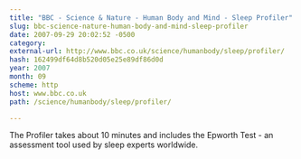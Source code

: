 ```yaml
---
title: "BBC - Science & Nature - Human Body and Mind - Sleep Profiler"
slug: bbc-science-nature-human-body-and-mind-sleep-profiler
date: 2007-09-29 20:02:52 -0500
category: 
external-url: http://www.bbc.co.uk/science/humanbody/sleep/profiler/
hash: 162499df64d8b520d05e25e89df86d0d
year: 2007
month: 09
scheme: http
host: www.bbc.co.uk
path: /science/humanbody/sleep/profiler/

---
```


The Profiler takes about 10 minutes and includes the Epworth Test - an assessment tool used by sleep experts worldwide.
